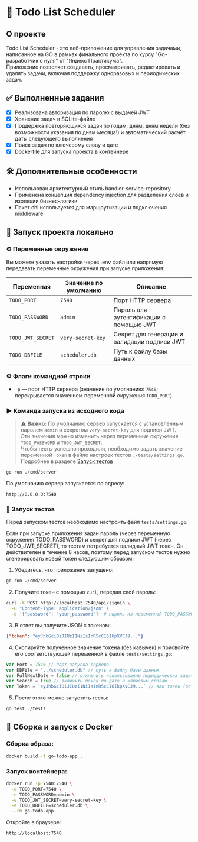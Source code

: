 # 📝 Todo List Scheduler

## О проекте

Todo List Scheduler - это веб-приложение для управления задачами, написанное на GO в рамках финального проекта по курсу "Go-разработчик с нуля" от "Яндекс Практикума".  
Приложение позволяет создавать, просматривать, редактировать и удалять задачи, включая поддержку одноразовых и периодических задач.

## ✅ Выполненные задания

- [x] Реализована авторизация по паролю с выдачей JWT
- [x] Хранение задач в SQLite-файле
- [x] Поддержка повторяющихся задач по годам, дням, дням недели (без возможности указания по дням месяца!) и автоматический расчёт даты следующего выполнения
- [x] Поиск задач по ключевому слову и дате
- [x] Dockerfile для запуска проекта в контейнере

## 🛠 Дополнительные особенности

- Использован архитектурный стиль handler-service-repository
- Применена концепция dependency injection для разделения слоев и изоляции бизнес-логики
- Пакет chi используется для маршрутизации и подключения middleware

## 🚀 Запуск проекта локально

### ⚙️ Переменные окружения

Вы можете указать настройки через .env файл или напрямую передавать переменные окружения при запуске приложения:

| Переменная         | Значение по умолчанию | Описание                                           |
|--------------------|------------------------|----------------------------------------------------|
| `TODO_PORT`        | `7540`                 | Порт HTTP сервера                                 |
| `TODO_PASSWORD`    | `admin`                | Пароль для аутентификации с помощью JWT           |
| `TODO_JWT_SECRET`  | `very-secret-key`      | Секрет для генерации и валидации подписи JWT      |
| `TODO_DBFILE`      | `scheduler.db`         | Путь к файлу базы данных                          |
### ⚙️ Флаги командной строки

- `-p` — порт HTTP сервера (значение по умолчанию: `7540`; перекрывается значением переменной окружения `TODO_PORT`)

### ▶️ Команда запуска из исходного кода

> ⚠️ **Важно:** По умолчанию сервер запускается с установленным паролем `admin` и секретом `very-secret-key` для подписи JWT.  
> Эти значения можно изменить через переменные окружения `TODO_PASSWORD` и `TODO_JWT_SECRET`.  
> Чтобы тесты успешно проходили, необходимо задать значение переменной `Token` в файле настроек тестов `./tests/settings.go`. Подробнее в разделе [Запуск тестов](#run-tests)

```bash
go run ./cmd/server
```

По умолчанию сервер запускается по адресу:

```
http://0.0.0.0:7540
```

<a id="run-tests"></a>
### 🧪 Запуск тестов

Перед запуском тестов необходимо настроить файл `tests/settings.go`.

Если при запуске приложения задан пароль (через переменную окружения TODO_PASSWORD) и секрет для подписи JWT (через TODO_JWT_SECRET), то тестам потребуется валидный JWT токен. Он действителен в течение 8 часов, поэтому перед запуском тестов нужно сгенерировать новый токен следующим образом:

1. Убедитесь, что приложение запущено:

```bash
go run ./cmd/server
```

2. Получите токен с помощью `curl`, передав свой пароль:

```bash
curl -X POST http://localhost:7540/api/signin \
  -H "Content-Type: application/json" \
  -d '{"password": "your_password"}' # пароль из переменной TODO_PASSWORD
```

3. В ответ вы получите JSON с токеном:

```json
{"token": "eyJhbGciOiJIUzI1NiIsInR5cCI6IkpXVCJ9..."}
```

4. Скопируйте полученное значение токена (без кавычек) и присвойте его соответствующей переменной в файле `tests/settings.go`:

```go
var Port = 7540 // порт запуска сервера
var DBFile = "../scheduler.db" // путь к файлу базы данных
var FullNextDate = false // отключить использование периодических задач по дням месяца
var Search = true // включить поиск по дате и ключевым словам
var Token = `eyJhbGciOiJIUzI1NiIsInR5cCI6IkpXVCJ9...` // ваш токен (оставить пустым, если пароль не был задан)
```

5. После этого можно запустить тесты:

```bash
go test ./tests
```

## 🐳 Сборка и запуск с Docker

### Сборка образа:

```bash
docker build -t go-todo-app .
```

### Запуск контейнера:

```bash
docker run -p 7540:7540 \
  -e TODO_PORT=7540 \
  -e TODO_PASSWORD=admin \
  -e TODO_JWT_SECRET=very-secret-key \
  -e TODO_DBFILE=scheduler.db \
  --rm go-todo-app
```

Откройте в браузере:

```
http://localhost:7540
```